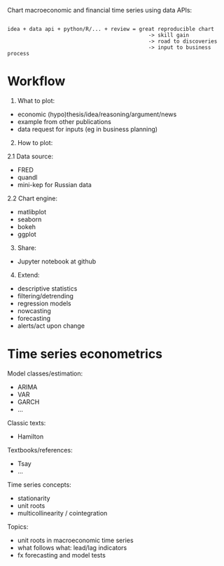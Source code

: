 Chart macroeconomic and financial time series using data APIs:

```

idea + data api + python/R/... + review = great reproducible chart
                                             -> skill gain
                                             -> road to discoveries
                                             -> input to business process
```

# Workflow

1. What to plot:

- economic (hypo)thesis/idea/reasoning/argument/news
- example from other publications 
- data request for inputs (eg in business planning)

2. How to plot:

2.1 Data source:
- FRED
- quandl
- mini-kep for Russian data 

2.2 Chart engine:
- matlibplot
- seaborn
- bokeh
- ggplot

3. Share:
- Jupyter notebook at github

4. Extend:

- descriptive statistics
- filtering/detrending
- regression models
- nowcasting
- forecasting
- alerts/act upon change 



# Time series econometrics

Model classes/estimation:
- ARIMA
- VAR
- GARCH
- ...

Classic texts:
- Hamilton

Textbooks/references:
- Tsay
- ...

Time series concepts:
- stationarity
- unit roots
- multicollinearity / cointegration 

Topics:
- unit roots in macroeconomic time series
- what follows what: lead/lag indicators
- fx forecasting and model tests




